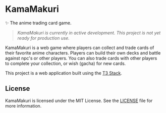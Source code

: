 # KamaMakuri

✨ The anime trading card game.

> _KamaMakuri is currently in active development. This project is not yet ready for production use._

KamaMakuri is a web game where players can collect and trade cards of their favorite anime characters. Players can build their own decks and battle against npc's or other players. You can also trade cards with other players to complete your collection, or wish (gacha) for new cards.

This project is a web application built using the [T3 Stack](https://create.t3.gg/).

## License

KamaMakuri is licensed under the MIT License. See the [LICENSE](LICENSE.md) file for more information.
